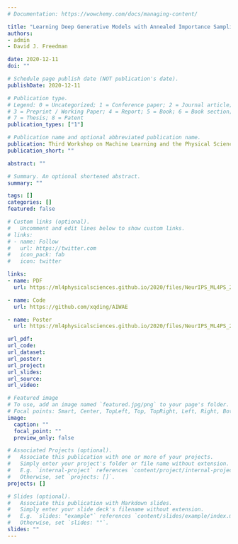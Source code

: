 ```yaml
---
# Documentation: https://wowchemy.com/docs/managing-content/

title: "Learning Deep Generative Models with Annealed Importance Sampling"
authors:
- admin
- David J. Freedman

date: 2020-12-11
doi: ""

# Schedule page publish date (NOT publication's date).
publishDate: 2020-12-11

# Publication type.
# Legend: 0 = Uncategorized; 1 = Conference paper; 2 = Journal article;
# 3 = Preprint / Working Paper; 4 = Report; 5 = Book; 6 = Book section;
# 7 = Thesis; 8 = Patent
publication_types: ["1"]

# Publication name and optional abbreviated publication name.
publication: Third Workshop on Machine Learning and the Physical Sciences (NeurIPS 2020)
publication_short: ""

abstract: ""

# Summary. An optional shortened abstract.
summary: ""

tags: []
categories: []
featured: false

# Custom links (optional).
#   Uncomment and edit lines below to show custom links.
# links:
# - name: Follow
#   url: https://twitter.com
#   icon_pack: fab
#   icon: twitter

links:
- name: PDF
  url: https://ml4physicalsciences.github.io/2020/files/NeurIPS_ML4PS_2020_35.pdf

- name: Code
  url: https://github.com/xqding/AIWAE

- name: Poster
  url: https://ml4physicalsciences.github.io/2020/files/NeurIPS_ML4PS_2020_35_poster.pdf

url_pdf: 
url_code:
url_dataset:
url_poster: 
url_project:
url_slides:
url_source:
url_video:

# Featured image
# To use, add an image named `featured.jpg/png` to your page's folder. 
# Focal points: Smart, Center, TopLeft, Top, TopRight, Left, Right, BottomLeft, Bottom, BottomRight.
image:
  caption: ""
  focal_point: ""
  preview_only: false

# Associated Projects (optional).
#   Associate this publication with one or more of your projects.
#   Simply enter your project's folder or file name without extension.
#   E.g. `internal-project` references `content/project/internal-project/index.md`.
#   Otherwise, set `projects: []`.
projects: []

# Slides (optional).
#   Associate this publication with Markdown slides.
#   Simply enter your slide deck's filename without extension.
#   E.g. `slides: "example"` references `content/slides/example/index.md`.
#   Otherwise, set `slides: ""`.
slides: ""
---
```

